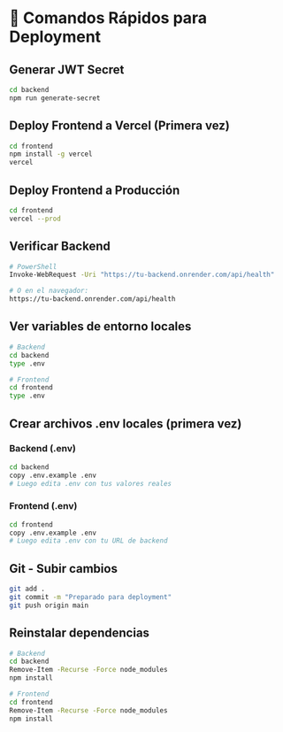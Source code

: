# 🚀 Comandos Rápidos para Deployment

## Generar JWT Secret
```bash
cd backend
npm run generate-secret
```

## Deploy Frontend a Vercel (Primera vez)
```bash
cd frontend
npm install -g vercel
vercel
```

## Deploy Frontend a Producción
```bash
cd frontend
vercel --prod
```

## Verificar Backend
```bash
# PowerShell
Invoke-WebRequest -Uri "https://tu-backend.onrender.com/api/health"

# O en el navegador:
https://tu-backend.onrender.com/api/health
```

## Ver variables de entorno locales
```bash
# Backend
cd backend
type .env

# Frontend  
cd frontend
type .env
```

## Crear archivos .env locales (primera vez)

### Backend (.env)
```bash
cd backend
copy .env.example .env
# Luego edita .env con tus valores reales
```

### Frontend (.env)
```bash
cd frontend
copy .env.example .env
# Luego edita .env con tu URL de backend
```

## Git - Subir cambios
```bash
git add .
git commit -m "Preparado para deployment"
git push origin main
```

## Reinstalar dependencias
```bash
# Backend
cd backend
Remove-Item -Recurse -Force node_modules
npm install

# Frontend
cd frontend
Remove-Item -Recurse -Force node_modules
npm install
```
